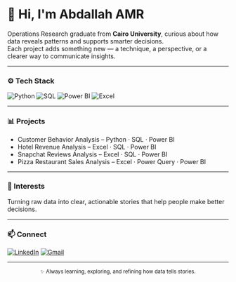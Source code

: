 # 👋 Hi, I'm Abdallah AMR

Operations Research graduate from **Cairo University**, curious about how data reveals patterns and supports smarter decisions.  
Each project adds something new — a technique, a perspective, or a clearer way to communicate insights.

---

### ⚙️ Tech Stack
![Python](https://img.shields.io/badge/Python-3776AB?style=flat&logo=python&logoColor=white)
![SQL](https://img.shields.io/badge/SQL-316192?style=flat&logo=postgresql&logoColor=white)
![Power BI](https://img.shields.io/badge/Power%20BI-F2C811?style=flat&logo=powerbi&logoColor=black)
![Excel](https://img.shields.io/badge/Excel-217346?style=flat&logo=microsoft-excel&logoColor=white)

---

### 📊 Projects 
- Customer Behavior Analysis – Python · SQL · Power BI
- Hotel Revenue Analysis – Excel · SQL · Power BI
- Snapchat Reviews Analysis – Excel · SQL · Power BI
- Pizza Restaurant Sales Analysis – Excel · Power Query · Power BI

---

### 🧠 Interests
Turning raw data into clear, actionable stories that help people make better decisions.

---

### 📫 Connect
[![LinkedIn](https://img.shields.io/badge/LinkedIn-0077B5?style=flat&logo=linkedin&logoColor=white)](www.linkedin.com/in/abdallah-amr-742070319)
[![Gmail](https://img.shields.io/badge/Email-D14836?style=flat&logo=gmail&logoColor=white)](amrosyphotos1@gmail.com)

---

<p align="center">
  <sub>✨ Always learning, exploring, and refining how data tells stories.</sub>
</p>
